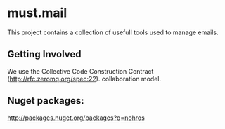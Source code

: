 # must.mail

This project contains a collection of usefull tools used to manage emails.

## Getting Involved
We use the Collective Code Construction Contract (http://rfc.zeromq.org/spec:22).
collaboration model.

## Nuget packages:

http://packages.nuget.org/packages?q=nohros

